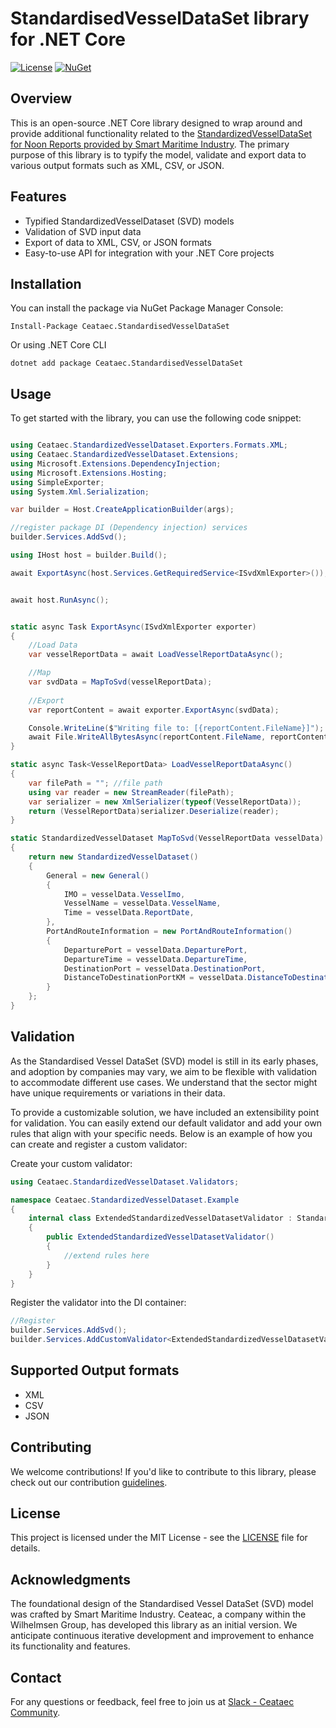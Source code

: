 # StandardisedVesselDataSet library for .NET Core

[![License](https://img.shields.io/badge/license-MIT-blue.svg)](./LICENSE)
[![NuGet](https://img.shields.io/nuget/v/SmartMaritimeDataLibrary.svg)](https://www.nuget.org/packages/Ceataec.StandardisedVesselDataSet)

## Overview

This is an open-source .NET Core library designed to wrap around and provide additional functionality related to the [StandardizedVesselDataSet for Noon Reports provided by Smart Maritime Industry](https://smartmaritimenetwork.com/standardised-vessel-dataset-for-noon-reports/). The primary purpose of this library is to typify the model, validate and export data to various output formats such as XML, CSV, or JSON.

## Features

- Typified StandardizedVesselDataset (SVD) models
- Validation of SVD input data
- Export of data to XML, CSV, or JSON formats
- Easy-to-use API for integration with your .NET Core projects

## Installation

You can install the package via NuGet Package Manager Console:

```shell
Install-Package Ceataec.StandardisedVesselDataSet
```

Or using .NET Core CLI

```shell
dotnet add package Ceataec.StandardisedVesselDataSet
```

## Usage
To get started with the library, you can use the following code snippet:

```c#

using Ceataec.StandardizedVesselDataset.Exporters.Formats.XML;
using Ceataec.StandardizedVesselDataset.Extensions;
using Microsoft.Extensions.DependencyInjection;
using Microsoft.Extensions.Hosting;
using SimpleExporter;
using System.Xml.Serialization;

var builder = Host.CreateApplicationBuilder(args);

//register package DI (Dependency injection) services
builder.Services.AddSvd();

using IHost host = builder.Build();

await ExportAsync(host.Services.GetRequiredService<ISvdXmlExporter>());


await host.RunAsync();


static async Task ExportAsync(ISvdXmlExporter exporter)
{
    //Load Data
    var vesselReportData = await LoadVesselReportDataAsync();

    //Map
    var svdData = MapToSvd(vesselReportData);
    
    //Export
    var reportContent = await exporter.ExportAsync(svdData);

    Console.WriteLine($"Writing file to: [{reportContent.FileName}]");
    await File.WriteAllBytesAsync(reportContent.FileName, reportContent.Content);
}

static async Task<VesselReportData> LoadVesselReportDataAsync()
{
    var filePath = ""; //file path
    using var reader = new StreamReader(filePath);
    var serializer = new XmlSerializer(typeof(VesselReportData));
    return (VesselReportData)serializer.Deserialize(reader);
}

static StandardizedVesselDataset MapToSvd(VesselReportData vesselData)
{
    return new StandardizedVesselDataset()
    {
        General = new General()
        {
            IMO = vesselData.VesselImo,
            VesselName = vesselData.VesselName,
            Time = vesselData.ReportDate,
        },
        PortAndRouteInformation = new PortAndRouteInformation()
        {
            DeparturePort = vesselData.DeparturePort,
            DepartureTime = vesselData.DepartureTime,
            DestinationPort = vesselData.DestinationPort,
            DistanceToDestinationPortKM = vesselData.DistanceToDestinationPortKM
        }
    };
}

```
## Validation

As the Standardised Vessel DataSet (SVD) model is still in its early phases, and adoption by companies may vary, we aim to be flexible with validation to accommodate different use cases. We understand that the sector might have unique requirements or variations in their data.

To provide a customizable solution, we have included an extensibility point for validation. You can easily extend our default validator and add your own rules that align with your specific needs. Below is an example of how you can create and register a custom validator:

Create your custom validator:

```csharp
using Ceataec.StandardizedVesselDataset.Validators;

namespace Ceataec.StandardizedVesselDataset.Example
{
    internal class ExtendedStandardizedVesselDatasetValidator : StandardizedVesselDatasetValidator
    {
        public ExtendedStandardizedVesselDatasetValidator()
        {
            //extend rules here
        }
    }
}
```
Register the validator into the DI container:

```csharp
//Register 
builder.Services.AddSvd();
builder.Services.AddCustomValidator<ExtendedStandardizedVesselDatasetValidator>();
```

## Supported Output formats
- XML
- CSV
- JSON

## Contributing
We welcome contributions! If you'd like to contribute to this library, please check out our contribution [guidelines](./CONTRIBUTING.md).

## License
This project is licensed under the MIT License - see the [LICENSE](./LICENSE) file for details.

## Acknowledgments
The foundational design of the Standardised Vessel DataSet (SVD) model was crafted by Smart Maritime Industry. Ceateac, a company within the Wilhelmsen Group, has developed this library as an initial version. We anticipate continuous iterative development and improvement to enhance its functionality and features.

## Contact

For any questions or feedback, feel free to join us at [Slack - Ceataec Community](https://join.slack.com/t/ceataeccommunity/shared_invite/zt-2d9ofsmqd-z0Eg8110zM91kmdUCsM31Q).